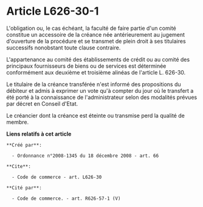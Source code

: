 # Article L626-30-1

L'obligation ou, le cas échéant, la faculté de faire partie d'un comité constitue un accessoire de la créance née
antérieurement au jugement d'ouverture de la procédure et se transmet de plein droit à ses titulaires successifs nonobstant
toute clause contraire.

L'appartenance au comité des établissements de crédit ou au comité des principaux fournisseurs de biens ou de services est
déterminée conformément aux deuxième et troisième alinéas de l'article L. 626-30. 

Le titulaire de la créance transférée n'est informé des propositions du débiteur et admis à exprimer un vote qu'à compter du
jour où le transfert a été porté à la connaissance de l'administrateur selon des modalités prévues par décret en Conseil
d'Etat. 

Le créancier dont la créance est éteinte ou transmise perd la qualité de membre.

**Liens relatifs à cet article**

	**Créé par**:

	  - Ordonnance n°2008-1345 du 18 décembre 2008 - art. 66

	**Cite**:

	  - Code de commerce - art. L626-30

	**Cité par**:

	  - Code de commerce. - art. R626-57-1 (V)
